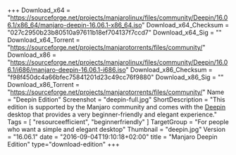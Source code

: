 +++
Download_x64 = "https://sourceforge.net/projects/manjarolinux/files/community/Deepin/16.06.1/x86_64/manjaro-deepin-16.06.1-x86_64.iso"
Download_x64_Checksum = "027c2950b23b80510a97611b18ef704137f7ccd7"
Download_x64_Sig = ""
Download_x64_Torrent = "https://sourceforge.net/projects/manjarotorrents/files/community/"
Download_x86 = "https://sourceforge.net/projects/manjarolinux/files/community/Deepin/16.06.1/i686/manjaro-deepin-16.06.1-i686.iso"
Download_x86_Checksum = "f98f450dc4a66bfec75841201d23c49cc76f9880"
Download_x86_Sig = ""
Download_x86_Torrent = "https://sourceforge.net/projects/manjarotorrents/files/community/"
Name = "Deepin Edition"
Screenshot = "deepin-full.jpg"
ShortDescription = "This edition is supported by the Manjaro community and comes with the [Deepin](https://www.deepin.org/) desktop that provides a very beginner-friendly and elegant experience."
Tags = [ "resourceefficient", "beginnerfriendly" ]
TargetGroup = "For people who want a simple and elegant desktop"
Thumbnail = "deepin.jpg"
Version = "16.06.1"
date = "2016-09-04T19:10:18+02:00"
title = "Manjaro Deepin Edition"
type="download-edition"
+++

